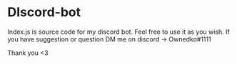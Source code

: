 # DIscord-bot

Index.js is source code for my discord bot. Feel free to use it as you wish.
If you have suggestion or question DM me on discord -> Ownedko#1111

Thank you <3
